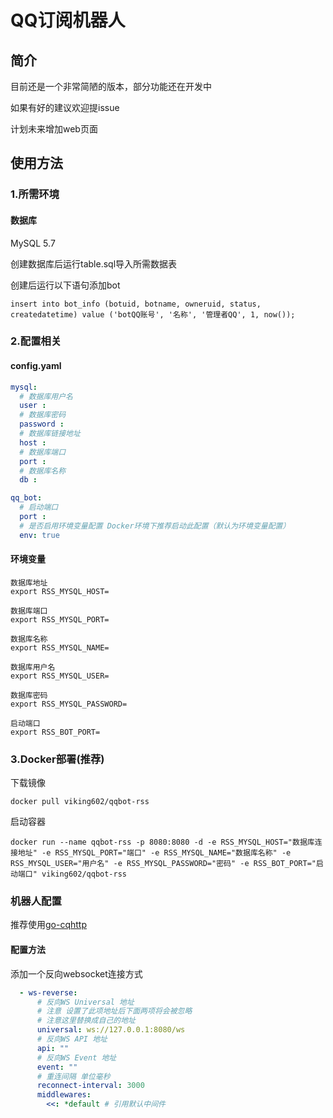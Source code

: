 # QQ订阅机器人

## 简介
目前还是一个非常简陋的版本，部分功能还在开发中

如果有好的建议欢迎提issue

计划未来增加web页面

## 使用方法
### 1.所需环境
#### 数据库
MySQL 5.7 

创建数据库后运行table.sql导入所需数据表

创建后运行以下语句添加bot
```mysql
insert into bot_info (botuid, botname, owneruid, status, createdatetime) value ('botQQ账号', '名称', '管理者QQ', 1, now());
```
### 2.配置相关

#### config.yaml
```yaml
mysql:
  # 数据库用户名
  user :
  # 数据库密码
  password :
  # 数据库链接地址
  host :
  # 数据库端口
  port :
  # 数据库名称
  db :

qq_bot:
  # 启动端口
  port :
  # 是否启用环境变量配置 Docker环境下推荐启动此配置（默认为环境变量配置）
  env: true

```
#### 环境变量

```shell
数据库地址
export RSS_MYSQL_HOST=

数据库端口
export RSS_MYSQL_PORT=

数据库名称
export RSS_MYSQL_NAME=

数据库用户名
export RSS_MYSQL_USER=

数据库密码
export RSS_MYSQL_PASSWORD=

启动端口
export RSS_BOT_PORT=
```
### 3.Docker部署(推荐)
下载镜像
```shell
docker pull viking602/qqbot-rss
```
启动容器
```shell
docker run --name qqbot-rss -p 8080:8080 -d -e RSS_MYSQL_HOST="数据库连接地址" -e RSS_MYSQL_PORT="端口" -e RSS_MYSQL_NAME="数据库名称" -e RSS_MYSQL_USER="用户名" -e RSS_MYSQL_PASSWORD="密码" -e RSS_BOT_PORT="启动端口" viking602/qqbot-rss
```

### 机器人配置
推荐使用[go-cqhttp](https://github.com/Mrs4s/go-cqhttp)
#### 配置方法
添加一个反向websocket连接方式
```yaml
  - ws-reverse:
      # 反向WS Universal 地址
      # 注意 设置了此项地址后下面两项将会被忽略
      # 注意这里替换成自己的地址
      universal: ws://127.0.0.1:8080/ws
      # 反向WS API 地址
      api: ""
      # 反向WS Event 地址
      event: ""
      # 重连间隔 单位毫秒
      reconnect-interval: 3000
      middlewares:
        <<: *default # 引用默认中间件
```